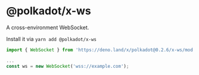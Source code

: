 # @polkadot/x-ws

A cross-environment WebSocket.

Install it via `yarn add @polkadot/x-ws`

```js
import { WebSocket } from 'https://deno.land/x/polkadot@0.2.6/x-ws/mod.ts';

...
const ws = new WebSocket('wss://example.com');
```
